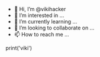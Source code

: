 - 👋 Hi, I’m @vikihacker
- 👀 I’m interested in ...
- 🌱 I’m currently learning ...
- 💞️ I’m looking to collaborate on ...
- 📫 How to reach me ...

<!---
vikihacker/vikihacker is a ✨ special ✨ repository because its `README.md` (this file) appears on your GitHub profile.
You can click the Preview link to take a look at your changes.
--->


print('viki')
